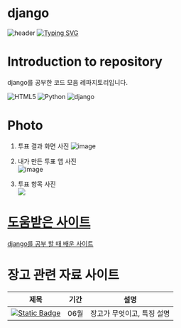 
# django

![header](https://capsule-render.vercel.app/api?type=egg&color=gradient&height=300&section=header&text=welcome%2&fontSize=50&desc=django로%20만든%20레파지토리%20화면)
[![Typing SVG](https://readme-typing-svg.demolab.com?font=Fira+Code&pause=1000&color=93BDF7&background=203AFF00&random=false&width=435&lines=My+name+is+kimganghyeon)](https://git.io/typing-svg)

# Introduction to repository 
django를 공부한 코드 모음 레파지토리입니다. <br>

![HTML5](https://img.shields.io/badge/HTML5-E34F26?style=flat-square&logo=html5&logoColor=white)
![Python](https://img.shields.io/badge/Python-3776AB?style=for-the-badge&logo=Python&logoColor=white)
![django](https://img.shields.io/badge/django-3776AB?style=for-the-badge&logo=django&logoColor=#092E20)


# Photo
1. 투표 결과 화면 사진
![image](https://github.com/do04200611/django/assets/74278578/e2ca0997-2c31-470e-b497-795cb5c9266b)

2. 내가 만든 투표 앱 사진<br>
![image](https://github.com/do04200611/django/assets/74278578/d12a6fba-c4f9-4b3d-be5a-ac5088a4c80e)

3. 투표 항목 사진<br>
<a href="https://do04200611.github.io/django/%ED%99%94%EB%A9%B4%20%EA%B2%B0%EA%B3%BC/Main.html"><img src="https://github.com/do04200611/django/assets/74278578/6adc1868-ce49-4ea5-b091-b57c1bfcb640">



# 도움받은 사이트 <br>

<a href="https://docs.djangoproject.com/ko/5.0/intro">django를 공부 할 때 배운 사이트</a>

# 장고 관련 자료 사이트
  |제목                    |   기간         |                                       설명  |
  |------------------------|---------------|----------------------------------------------|
  |<a href="https://kim-kang-hyun.tistory.com/34"><img alt="Static Badge" src="https://img.shields.io/badge/django-3776AB?style=for-the-badge&logo=django&logoColor=#092E20"> </a>|06월|장고가 무엇이고, 특징 설명|


